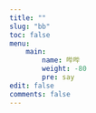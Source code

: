 ```yaml
---
title: ""
slug: "bb"
toc: false
menu:
    main:
        name: 哔哔 
        weight: -80
        pre: say
edit: false
comments: false
---
```

<div id='speak'></speak>
<!-- 使用markdown渲染 -->
<script type="text/javascript" src="https://cdn.jsdelivr.net/npm/ispeak-bber/ispeak-bber-md.min.js" charset="utf-8" ></script>
<!-- 不使用markdown渲染 -->
<!-- <script type="text/javascript" src="https://cdn.jsdelivr.net/npm/ispeak-bber/ispeak-bber.min.js" charset="utf-8" ></script> -->
<!-- 解析微信表情（参考：https://github.com/buddys/qq-wechat-emotion-parser） -->
<!-- <script src="https://cdn.jsdelivr.net/gh/buddys/qq-wechat-emotion-parser@master/dist/qq-wechat-emotion-parser.min.js"></script> -->
<script>
ispeakBber
    .init({
      el: '#speak', // 容器选择器
      name: 'bore', // 显示的昵称
      envId: 'hello-cloudbase-0gc8y1np937491cb', // 环境id
      region: 'ap-shanghai', // 腾讯云地址，默认为上海
      limit: 10, // 每次加载的条数，默认为5
      avatar: 'https://cdn.jsdelivr.net/gh/iwyang/pic/avatar.jpg',
      fromColor:'rgb(245, 150, 170)', // 下方标签背景颜色 默认 rgb(245, 150, 170)
      loadingImg: 'https://7.dusays.com/2021/03/04/d2d5e983e2961.gif', // 自定义loading的图片，示例值为默认值
      dbName:'talks' // 数据的名称，默认talks，避免有人的命名不是这个，所以加入此配置字段。
    })
    .then(function() {
      // 哔哔加载完成后的回调函数，你可以写你自己的功能
      console.log('哔哔 加载完成')
    })
</script>


